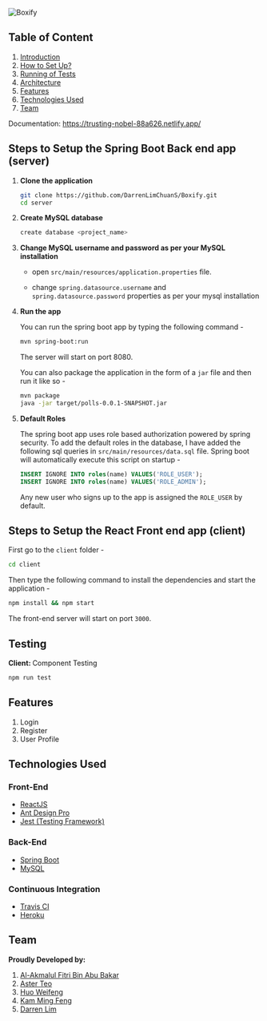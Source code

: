 ![Boxify](https://user-images.githubusercontent.com/3714496/101014246-88bc1880-35a0-11eb-8e7e-27537b0a3c17.png)

## Table of Content

1. [ Introduction ](#introduction)
2. [ How to Set Up? ](#setup)
3. [ Running of Tests ](#test)
4. [ Architecture ](#architecture)
5. [ Features ](#features)
6. [ Technologies Used ](#technologies)
7. [ Team ](#team)

<a name="setup"></a>
Documentation: https://trusting-nobel-88a626.netlify.app/
## Steps to Setup the Spring Boot Back end app (server)

1. **Clone the application**

   ```bash
   git clone https://github.com/DarrenLimChuanS/Boxify.git
   cd server
   ```

2. **Create MySQL database**

   ```bash
   create database <project_name>
   ```

3. **Change MySQL username and password as per your MySQL installation**

   - open `src/main/resources/application.properties` file.

   - change `spring.datasource.username` and `spring.datasource.password` properties as per your mysql installation

4. **Run the app**

   You can run the spring boot app by typing the following command -

   ```bash
   mvn spring-boot:run
   ```

   The server will start on port 8080.

   You can also package the application in the form of a `jar` file and then run it like so -

   ```bash
   mvn package
   java -jar target/polls-0.0.1-SNAPSHOT.jar
   ```

5. **Default Roles**

   The spring boot app uses role based authorization powered by spring security. To add the default roles in the database, I have added the following sql queries in `src/main/resources/data.sql` file. Spring boot will automatically execute this script on startup -

   ```sql
   INSERT IGNORE INTO roles(name) VALUES('ROLE_USER');
   INSERT IGNORE INTO roles(name) VALUES('ROLE_ADMIN');
   ```

   Any new user who signs up to the app is assigned the `ROLE_USER` by default.

## Steps to Setup the React Front end app (client)

First go to the `client` folder -

```bash
cd client
```

Then type the following command to install the dependencies and start the application -

```bash
npm install && npm start
```

The front-end server will start on port `3000`.

<a name="testing"></a>

## Testing

<b>Client: </b>Component Testing

```bash
npm run test
```

<a name="features"></a>

## Features

<ol>
  <li>Login</li>
  <li>Register</li>
  <li>User Profile</li>
</ol>

<a name="technologies"></a>

## Technologies Used

### Front-End

<ul>
  <li><a href="https://reactjs.org/">ReactJS</a></li>
  <li><a href="https://pro.ant.design/">Ant Design Pro</a></li>
  <li><a href="https://jestjs.io/">Jest (Testing Framework)</a></li>
</ul>

### Back-End

<ul>
  <li><a href="https://spring.io/">Spring Boot</a></li>
  <li><a href="https://www.mysql.com/">MySQL</a></li>
</ul>

### Continuous Integration

<ul>
  <li><a href="https://travis-ci.com/">Travis CI</a></li>
  <li><a href="https://www.heroku.com/">Heroku</a></li>
</ul>

<a name="team"></a>

## Team

<b>Proudly Developed by:</b>

<ol>
<li><a href="https://github.com/thefiend">Al-Akmalul Fitri Bin Abu Bakar</a></li>
  <li><a href="https://github.com/DarrenLimChuanS">Aster Teo</a></li>
  <li><a href="https://github.com/thefiend">Huo Weifeng</a></li>
  <li><a href="https://github.com/thefiend">Kam Ming Feng</a></li>
  <li><a href="https://github.com/DarrenLimChuanS">Darren Lim</a></li>
</ol>
